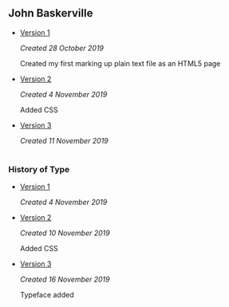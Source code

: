 # <h2>John Baskerville</h2>



- [Version 1](https://jessicaw89.github.io/john_baskerville/johnbaskerville.html)

    *Created 28 October 2019*
    
    Created my first marking up plain text file as an HTML5 page


- [Version 2](https://jessicaw89.github.io/john_baskerville/johnbaskerville2.html)

    *Created 4 November 2019*
    
    Added CSS

- [Version 3](https://jessicaw89.github.io/john_baskerville/johnbaskerville3.html)

    *Created 11 November 2019*

# <h3>History of Type</h3>

- [Version 1](https://jessicaw89.github.io/john_baskerville/history1.html)

    *Created 4 November 2019*
    

- [Version 2](https://jessicaw89.github.io/john_baskerville/history2.html)

    *Created 10 November 2019*
    
    Added CSS

- [Version 3](https://jessicaw89.github.io/john_baskerville/history3.html)    

    *Created 16 November 2019*
    
    Typeface added